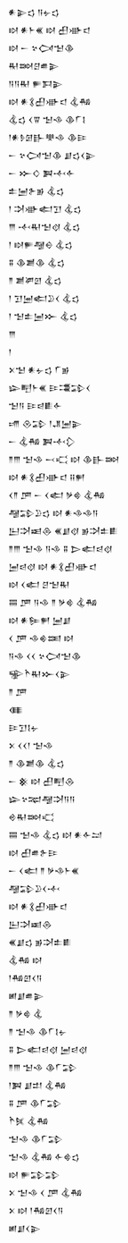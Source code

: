 <div class='block'>
<div class='line'>𒀭𒉌𒌓 𒀀𒉡𒌓</div>
<div class='line'>𒊭 𒀭𒈨𒌍 𒊭 𒌷𒀝𒃰</div>
<div class='line'>𒊭 𒀸 𒆳𒉏𒈠𒆠</div>
<div class='line'>𒊑𒇷𒆪𒌑𒉌</div>
<div class='line'>𒀀𒀀𒊑 𒊓𒁕𒉌</div>
<div class='line'>𒊭 𒀭𒃽𒌷𒀝𒃰 𒆬𒄀</div>
<div class='line'>𒆬𒌓 𒌋𒐊 𒈠𒈾 𒆠𒇲𒋙</div>
<div class='line'>𒁹𒀭𒊩𒌆𒃲𒋧𒈾 𒆠𒄿</div>
<div class='line'>𒀸 𒆳𒉏𒈠𒆠 𒋗𒌓𒌋𒉌</div>
<div class='line'>𒀸 𒁍𒄭 𒀉𒋾𒅆</div>
<div class='line'>𒉺𒅁𒉿𒂊 𒆬𒌓</div>
<div class='line'>𒁹 𒋫𒀝𒅗𒋛 𒆬𒌓</div>
<div class='line'>𒐈 𒋾𒊑𒈠𒋼 𒆬𒌓</div>
<div class='line'>𒁹 𒊭𒊓𒆷𒀪 𒆬𒌓</div>
<div class='line'>𒐉 𒆠𒋢𒆠 𒆬𒌓</div>
<div class='line'>𒈫 𒋢𒂄𒇻 𒆬𒌓</div>
<div class='line'>𒁹 𒋛𒅁𒅗𒊒𒌋 𒆬𒌓</div>
<div class='line'>𒁹 𒈠𒉺𒅁𒁍 𒆬𒌓</div>
<div class='line'>𒐈</div>
<div class='line'>𒁹</div>
<div class='line'>𒉽𒈠 𒀭𒉡𒌓 𒇲𒂊</div>
<div class='line'>𒇽𒋃𒈨𒌍 𒄿𒃮𒁉𒌋</div>
<div class='line'>𒈠𒀀 𒄿𒁀𒀾𒅆</div>
<div class='line'>𒋬 𒊮𒁉 𒁹𒂗𒅁𒉌</div>
<div class='line'>𒀸 𒆬𒄀 𒀉𒋾𒁷</div>
<div class='line'>𒈫𒐈 𒈠𒈾 𒁁𒄣 𒊭 𒆠𒃲𒇷</div>
<div class='line'>𒊭 𒀭𒃽𒌷𒀝𒃰 𒍝𒂍</div>
<div class='line'>𒌋𒈫 𒂆 𒀸 𒌋𒅗 𒃻𒄵 𒆬𒄀</div>
<div class='line'>𒆷𒁉𒊒𒌓 𒊭 𒀭𒈾𒈾𒀀</div>
<div class='line'>𒌨𒋫𒀜𒁲 𒌍𒋗𒋼 𒂊𒋫𒉺𒀾</div>
<div class='line'>𒈫𒐈 𒈠𒈾 𒀀𒈾 𒐉 𒆕𒅗𒁀𒋼</div>
<div class='line'>𒅁𒁀𒋼 𒊭 𒀭𒃽𒌷𒀝𒃰</div>
<div class='line'>𒊭 𒌋𒅗 𒆪𒈠𒊑</div>
<div class='line'>𒐍 𒂆 𒀀𒈾 𒈫 𒃻𒄵 𒆬𒄀</div>
<div class='line'>𒊭 𒀭𒌉𒂍 𒅁𒋗</div>
<div class='line'>𒌋 𒂆 𒈾𒄯𒌅 𒊭</div>
<div class='line'>𒀀𒈾 𒌋𒌋 𒆳𒉏𒈠𒆠</div>
<div class='line'>𒊌𒋻𒊑𒁍𒌋𒉌</div>
<div class='line'>𒈫 𒂆</div>
<div class='line'>𒈪</div>
<div class='line'>𒄿𒋛𒋙𒉡</div>
<div class='line'>𒉽 𒌋𒌋𒁹 𒈠𒈾</div>
<div class='line'>𒈫 𒆠𒋢𒆠 𒆬𒌓</div>
<div class='line'>𒀸 𒆜 𒊭 𒌷𒋃𒁲</div>
<div class='line'>𒇽𒆳𒉈𒆷𒋫𒀀𒀀</div>
<div class='line'>𒄴𒊑𒇷𒄣</div>
<div class='line'>𒐍 𒈠𒈾 𒆬𒌓 𒊭 𒀭𒅆𒁺</div>
<div class='line'>𒊭 𒌷𒌑𒉿𒄿</div>
<div class='line'>𒀸 𒌋𒅗 𒈫 𒃻𒈾𒈨𒌍</div>
<div class='line'>𒆷𒁉𒊒𒌋𒋾</div>
<div class='line'>𒊭 𒀭𒃽𒌷𒀝𒃰</div>
<div class='line'>𒌨𒋫𒀜𒁲</div>
<div class='line'>𒌍𒋗𒌓 𒂊𒋫𒉺𒀾</div>
<div class='line'>𒆬𒄀 𒊭</div>
<div class='line'>𒁹𒄀𒇻𒌋𒀀</div>
<div class='line'>𒅖𒋗𒌑𒉌</div>
<div class='line'>𒈫 𒃻𒄵 𒆬</div>
<div class='line'>𒈫 𒈠𒈾 𒆠𒇲𒋙𒉡</div>
<div class='line'>𒐉 𒆕𒅗𒁀𒋼 𒅁𒁀𒋼</div>
<div class='line'>𒈫𒐈 𒈠𒈾 𒆠𒇲𒁉</div>
<div class='line'>𒁹𒀉 𒋗𒄥 𒆬𒄀</div>
<div class='line'>𒐉 𒂆 𒆠𒇲𒁉</div>
<div class='line'>𒋻𒍮 𒆬𒄀</div>
<div class='line'>𒈠𒈾 𒆠𒇲𒁉</div>
<div class='line'>𒈠𒈾 𒆬𒄀 𒅆𒄵𒌓</div>
<div class='line'>𒊭 𒊓𒁉𒁉</div>
<div class='line'>𒉽 𒈠𒈾 𒌋 𒂆 𒆬𒄀</div>
<div class='line'>𒉽 𒊭 𒁹𒄀𒇻𒌋𒀀</div>
<div class='line'>𒅖𒋗𒌋𒉌</div>
</div>